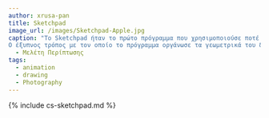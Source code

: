 ```yaml
---
author: xrusa-pan
title: Sketchpad
image_url: /images/Sketchpad-Apple.jpg
caption: "Το Sketchpad ήταν το πρώτο πρόγραμμα που χρησιμοποιούσε ποτέ μια πλήρη γραφική διεπαφή χρήστη.
Ο έξυπνος τρόπος με τον οποίο το πρόγραμμα οργάνωσε τα γεωμετρικά του δεδομένα πρωτοστάτησε στη χρήση του "κύριο" "αντικείμενα" και "εμφανίσεις" "στιγμιότυπα" στους υπολογιστές και έδειξε προς τα εμπρός τον αντικειμενοστραφή προγραμματισμό.Η κύρια ιδέα ήταν να έχουμε κύρια σχέδια τα οποία θα μπορούσε κανείς να δημιουργήσει πολλά αντίγραφα.
  - Μελέτη Περίπτωσης
tags:
  - animation
  - drawing
  - Photography
---
```


{% include cs-sketchpad.md %}
